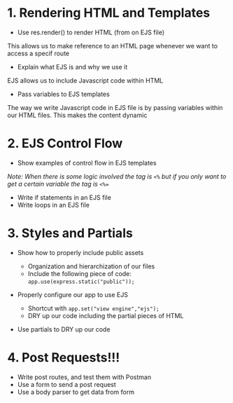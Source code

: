 # 1. Rendering HTML and Templates

* Use res.render() to render HTML (from on EJS file)

This allows us to make reference to an HTML page whenever we want to access a specif route

* Explain what EJS is and why we use it

EJS allows us to include Javascript code within HTML

* Pass variables to EJS templates

The way we write Javascript code in EJS file is by passing variables within our HTML files. This makes the content dynamic

# 2. EJS Control Flow

* Show examples of control flow in EJS templates

<i>Note: When there is some logic involved the tag is `<%` but if you only want to get a certain variable the tag is `<%=` </i>
* Write if statements in an EJS file
* Write loops in an EJS file

# 3. Styles and Partials

* Show how to properly include public assets
    * Organization and hierarchization of our files
    * Include the following piece of code:
    ```app.use(express.static("public"));```

* Properly configure our app to use EJS
    * Shortcut with ```app.set("view engine","ejs");```
    * DRY up our code including the partial pieces of HTML

* Use partials to DRY up our code

# 4. Post Requests!!!

* Write post routes, and test them with Postman
* Use a form to send a post request
* Use a body parser to get data from form

    